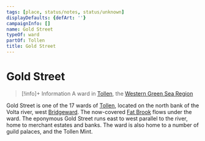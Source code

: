 ```yaml
---
tags: [place, status/notes, status/unknown]
displayDefaults: {defArt: ''}
campaignInfo: []
name: Gold Street
typeOf: ward
partOf: Tollen
title: Gold Street
---
```

# Gold Street
>[!info]+ Information
> A  ward in [Tollen](<./tollen.md>), the [Western Green Sea Region](<../western-green-sea-region.md>)

Gold Street is one of the 17 wards of [Tollen](<./tollen.md>), located on the north bank of the Volta river, west [Bridgeward](<./bridgeward.md>). The now-covered [Fat Brook](<./fat-brook.md>) flows under the ward. The eponymous Gold Street runs east to west parallel to the river, home to merchant estates and banks. The ward is also home to a number of guild palaces, and the Tollen Mint. 


